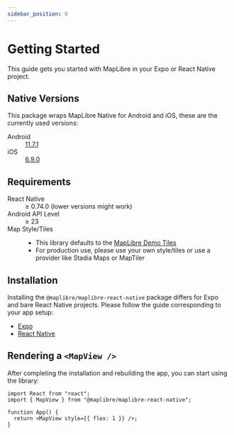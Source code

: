 ```yaml
---
sidebar_position: 0
---
```

# Getting Started

This guide gets you started with MapLibre in your Expo or React Native project.

## Native Versions

This package wraps MapLibre Native for Android and iOS, these are the currently used versions:

<dl>
    <dt>Android</dt>
    <dd>
      <a href="https://github.com/maplibre/maplibre-native/releases/tag/android-v11.7.1">11.7.1</a>
    </dd>
    <dt>iOS</dt>
    <dd>
      <a href="https://github.com/maplibre/maplibre-native/releases/tag/ios-v6.9.0">6.9.0</a>
    </dd>
</dl>

## Requirements

<dl>
  <dt>React Native</dt>
  <dd>≥ 0.74.0 (lower versions might work)</dd>
  <dt>Android API Level</dt>
  <dd>≥ 23</dd>
  <dt>Map Style/Tiles</dt>
  <dd>
    <ul>
      <li>This library defaults to the <a href="https://github.com/maplibre/demotiles">MapLibre Demo Tiles</a></li>
      <li>For production use, please use your own style/tiles or use a provider like Stadia Maps or MapTiler</li>
    </ul>
  </dd>
</dl>

## Installation

Installing the `@maplibre/maplibre-react-native` package differs for Expo and bare React Native projects. Please follow
the guide corresponding to your app setup:

- [Expo](Expo.md)
- [React Native](React-Native.md)

## Rendering a `<MapView />`

After completing the installation and rebuilding the app, you can start using the library:

```tsx
import React from "react";
import { MapView } from "@maplibre/maplibre-react-native";

function App() {
  return <MapView style={{ flex: 1 }} />;
}
```
